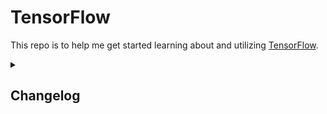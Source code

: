 # TensorFlow
This repo is to help me get started learning about and utilizing [TensorFlow](https://www.tensorflow.org/).

<details>
<summary><h2>Changelog</h2></summary>
<h3>19 May 2023</h3>
<ul>
    <li>Initial commit of <code>TensorFlowBasicImageClassification</code>, borrowed from <a href = "https://www.tensorflow.org/tutorials/keras/classification">here</a>.</li>
</ul>
<h3>21 Apr 2023</h3>
<ul>
    <li>Initial commit of <code>TensorFlowBeginner</code>, as borrowed from the <a href = "https://www.tensorflow.org/tutorials/quickstart/beginner">Quickstart for Beginners</a>.</li>
</ul>
</details>
